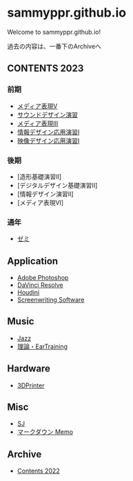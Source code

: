 # sammyppr.github.io

Welcome to sammyppr.github.io!

過去の内容は、一番下のArchiveへ

## CONTENTS 2023
### 前期
- [メディア表現V](2023/MediaRepresentationV/)
- [サウンドデザイン演習](2023/SoundDesign/)
- [メディア表現III](2023/MediaRepresentationIII/)
- [情報デザイン応用演習I](2023/InformationDesignAppliedI/)
- [映像デザイン応用演習I](2023/FilmDesignAppliedI/)

### 後期
- [造形基礎演習II]
- [デジタルデザイン基礎演習II]
- [情報デザイン演習II]
- [メディア表現VI]

### 通年
- [ゼミ](2023/Seminar/)

## Application
- [Adobe Photoshop](App/Photoshop/AdobePhotoshop.md)
- [DaVinci Resolve](App/DavinciResolve/index.md)
- [Houdini](App/Houdini/index.md)
- [Screenwriting Software](App/ScreenwritingSoftware/index.md)

## Music
- [Jazz](Music/Jazz/index.md)
- [理論・EarTraining](Music/theory.md)

## Hardware
- [3DPrinter](./Hardware/3DPrinter/index.md)

## Misc

- [SJ](sj/index.md)
- [マークダウン Memo](./markdown_memo.md)

## Archive
- [Contents 2022](2022/index.md)